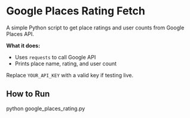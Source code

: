 # Google Places Rating Fetch

A simple Python script to get place ratings and user counts from Google Places API.

**What it does:**  
- Uses `requests` to call Google API  
- Prints place name, rating, and user count

Replace `YOUR_API_KEY` with a valid key if testing live.

## How to Run

python google_places_rating.py

